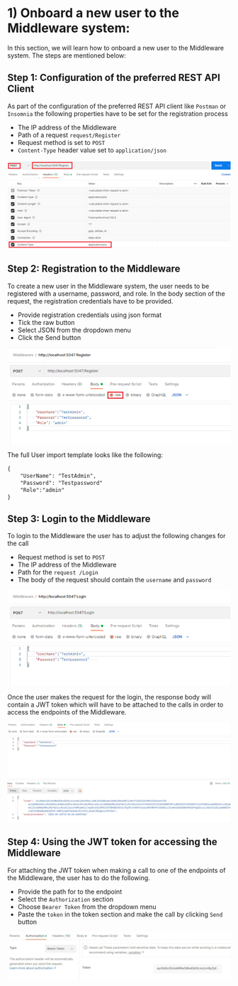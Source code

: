 # 1) Onboard a new user to the Middleware system:

In this section, we will learn how to onboard a new user to the Middleware system. The steps are mentioned below:

## Step 1:  Configuration of the preferred REST API Client


As part of the configuration of the preferred REST API client like `Postman` or `Insomnia` the following properties have to be set for the registration process

* The IP address of the Middleware
* Path of a request `request/Register`
* Request method is set to `POST`
* `Content-Type` header value set to `application/json`

![image](imgs/User%20headerv2.png)

## Step 2: Registration to the Middleware 

To create a new user in the Middleware system, the user needs to be registered with a username, password, and role. In the body section of the request, the registration credentials have to be provided.

* Provide registration credentials using json format
* Tick the raw button
* Select JSON from the dropdown menu
* Click the Send button

![image](imgs/User%20Registerv3.png)


The full User import template looks like the following: 

```
{
    "UserName": "TestAdmin",
    "Password": "Testpassword"
    "Role":"admin"
}
```

## Step 3: Login to the Middleware

To login to the Middleware the user has to adjust the following changes for the call
* Request method is set to `POST`
* The IP address of the Middleware
* Path for the `request /Login`
* The body of the request should contain the `username` and `password`

![image](imgs/User%20login4v2.png)

Once the user makes the request for the login, the response body will contain a JWT token which will have to be attached to the calls in order to access the endpoints of the Middleware.

![image](imgs/Tokennewuser.png)

## Step 4: Using the JWT token for accessing the Middleware

For attaching the JWT token when making a call to one of the endpoints of the Middleware, the user has to do the following.
* Provide the path for to the endpoint
* Select the `Authorization` section
* Choose `Bearer Token` from the dropdown menu
* Paste the `token` in the token section and make the call by clicking `Send` button

![image](imgs/tokengenerateuser.png)







